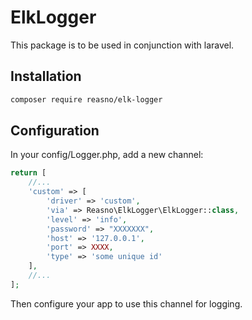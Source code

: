# ElkLogger
This package is to be used in conjunction with laravel.

## Installation

```bash
composer require reasno/elk-logger
```

## Configuration
In your config/Logger.php, add a new channel:
```php
return [
    //...
    'custom' => [
        'driver' => 'custom',
        'via' => Reasno\ElkLogger\ElkLogger::class,
        'level' => 'info',
        'password' => "XXXXXXX",
        'host' => '127.0.0.1',
        'port' => XXXX,
        'type' => 'some unique id'
    ],
    //...
];
```
Then configure your app to use this channel for logging.
